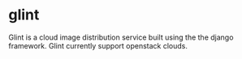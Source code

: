 glint
=====

Glint is a cloud image distribution service built using the the django framework. Glint currently support openstack clouds.
